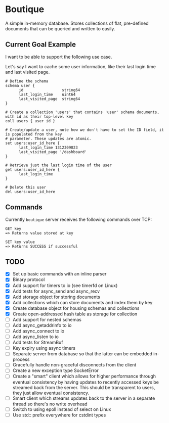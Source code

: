 # Boutique

A simple in-memory database. Stores collections of flat, pre-defined documents
that can be queried and written to easily.

## Current Goal Example

I want to be able to support the following use case.

Let's say I want to cache some user information, like their last login time and
last visited page.

```
# Define the schema
schema user {
      id                 string64
      last_login_time    uint64
      last_visited_page  string64
}

# Create a collection 'users' that contains 'user' schema documents, with id as their top-level key
coll users { user id }

# Create/update a user, note how we don't have to set the ID field, it is populated from the key
# parameter. These updates are atomic.
set users:user_id_here {
      last_login_time 1312309023
      last_visited_page '/dashboard'
}

# Retrieve just the last login time of the user
get users:user_id_here {
      last_login_time
}

# Delete this user
del users:user_id_here
```

## Commands

Currently `boutique` server receives the following commands over TCP:

```
GET key
=> Returns value stored at key

SET key value
=> Returns SUCCESS if successful
```

## TODO

- [x] Set up basic commands with an inline parser
- [x] Binary protocol
- [x] Add support for timers to io (see timerfd on Linux)
- [x] Add tests for async_send and async_recv
- [x] Add storage object for storing documents
- [x] Add collections which can store documents and index them by key
- [x] Create database object for housing schemas and collections
- [x] Create open-addressed hash table as storage for collection
- [ ] Add support for nested schemas
- [ ] Add async_getaddrinfo to io
- [ ] Add async_connect to io
- [ ] Add async_listen to io
- [ ] Add tests for StreamBuf
- [ ] Key expiry using async timers
- [ ] Separate server from database so that the latter can be embedded in-process
- [ ] Gracefully handle non-graceful disconnects from the client
- [ ] Create a new exception type SocketError
- [ ] Create a "smart" client which allows for higher performance through eventual
      consistency by having updates to recently accessed keys be streamed back
      from the server. This should be transparent to users, they just allow eventual
      consistency.
- [ ] Smart client which streams updates back to the server in a separate thread
      so there's no write overhead
- [ ] Switch to using epoll instead of select on Linux
- [ ] Use std:: prefix everywhere for cstdint types
